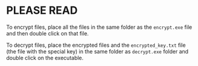 # PLEASE READ

To encrypt files, place all the files in the same folder as the ```encrypt.exe``` file and then double click on that file.

To decrypt files, place the encrypted files and the ```encrypted_key.txt``` file (the file with the special key) in the same folder as ```decrypt.exe``` folder and double click on the executable.
